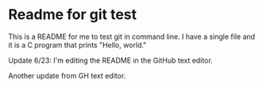 # Readme for git test
This is a README for me to test git in command line.
I have a single file and it is a C program that prints "Hello, world."

Update 6/23:
I'm editing the README in the GitHub text editor.

Another update from GH text editor.
